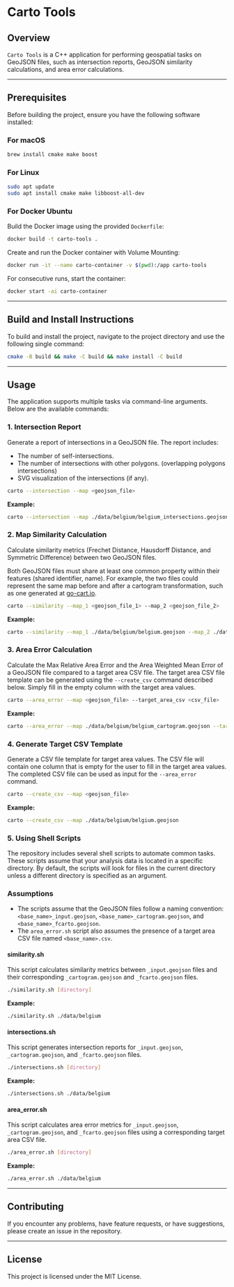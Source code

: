 # Carto Tools

## Overview

`Carto Tools` is a C++ application for performing geospatial tasks on GeoJSON files, such as intersection reports, GeoJSON similarity calculations, and area error calculations.

---

## Prerequisites

Before building the project, ensure you have the following software installed:

### For macOS

```bash
brew install cmake make boost
```

### For Linux

```bash
sudo apt update
sudo apt install cmake make libboost-all-dev
```

### For Docker Ubuntu

Build the Docker image using the provided `Dockerfile`:

```bash
docker build -t carto-tools .
```

Create and run the Docker container with Volume Mounting:

```bash
docker run -it --name carto-container -v $(pwd):/app carto-tools
```

For consecutive runs, start the container:

```bash
docker start -ai carto-container
```

---

## Build and Install Instructions

To build and install the project, navigate to the project directory and use the following single command:
```bash
cmake -B build && make -C build && make install -C build
```

---

## Usage

The application supports multiple tasks via command-line arguments. Below are the available commands:

### 1. **Intersection Report**
Generate a report of intersections in a GeoJSON file. The report includes:

- The number of self-intersections.
- The number of intersections with other polygons. (overlapping polygons intersections)
- SVG visualization of the intersections (if any).

```bash
carto --intersection --map <geojson_file>
```
**Example:**
```bash
carto --intersection --map ./data/belgium/belgium_intersections.geojson
```

### 2. **Map Similarity Calculation**
Calculate similarity metrics (Frechet Distance, Hausdorff Distance, and Symmetric Difference) between two GeoJSON files.

Both GeoJSON files must share at least one common property within their features (shared identifier, name). For example, the two files could represent the same map before and after a cartogram transformation, such as one generated at [go-cart.io](https://go-cart.io).

```bash
carto --similarity --map_1 <geojson_file_1> --map_2 <geojson_file_2>
```
**Example:**
```bash
carto --similarity --map_1 ./data/belgium/belgium.geojson --map_2 ./data/belgium/belgium_cartogram.geojson
```

### 3. **Area Error Calculation**
Calculate the Max Relative Area Error and the Area Weighted Mean Error of a GeoJSON file compared to a target area CSV file. The target area CSV file template can be generated using the `--create_csv` command described below. Simply fill in the empty column with the target area values.

```bash
carto --area_error --map <geojson_file> --target_area_csv <csv_file>
```
**Example:**
```bash
carto --area_error --map ./data/belgium/belgium_cartogram.geojson --target_area_csv ./data/belgium/belgium_population.csv
```

### 4. **Generate Target CSV Template**
Generate a CSV file template for target area values. The CSV file will contain one column that is empty for the user to fill in the target area values. The completed CSV file can be used as input for the `--area_error` command.

```bash
carto --create_csv --map <geojson_file>
```
**Example:**
```bash
carto --create_csv --map ./data/belgium/belgium.geojson
```

### 5. **Using Shell Scripts**

The repository includes several shell scripts to automate common tasks. These scripts assume that your analysis data is located in a specific directory. By default, the scripts will look for files in the current directory unless a different directory is specified as an argument.

### Assumptions
- The scripts assume that the GeoJSON files follow a naming convention: `<base_name>_input.geojson`, `<base_name>_cartogram.geojson`, and `<base_name>_fcarto.geojson`.
- The `area_error.sh` script also assumes the presence of a target area CSV file named `<base_name>.csv`.

#### similarity.sh
This script calculates similarity metrics between `_input.geojson` files and their corresponding `_cartogram.geojson` and `_fcarto.geojson` files.

```bash
./similarity.sh [directory]
```
**Example:**
```bash
./similarity.sh ./data/belgium
```

#### intersections.sh
This script generates intersection reports for `_input.geojson`, `_cartogram.geojson`, and `_fcarto.geojson` files.

```bash
./intersections.sh [directory]
```
**Example:**
```bash
./intersections.sh ./data/belgium
```

#### area_error.sh
This script calculates area error metrics for `_input.geojson`, `_cartogram.geojson`, and `_fcarto.geojson` files using a corresponding target area CSV file.

```bash
./area_error.sh [directory]
```
**Example:**
```bash
./area_error.sh ./data/belgium
```

---

## Contributing

If you encounter any problems, have feature requests, or have suggestions, please create an issue in the repository.

---

## License

This project is licensed under the MIT License.
